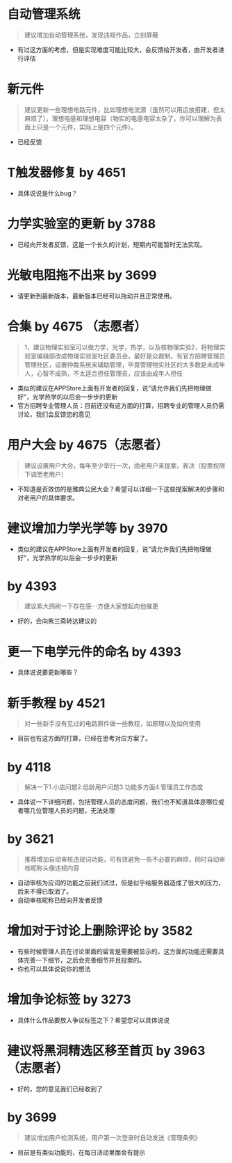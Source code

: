 # 自动管理系统

>建议增加自动管理系统，发现违规作品，立刻屏蔽

- 有过这方面的考虑，但是实现难度可能比较大，会反馈给开发者，由开发者进行评估

# 新元件

> 建议更新一些理想电路元件，比如理想电流源（虽然可以用运放搭建，但太麻烦了），理想电感和理想电容（物实的电感电容太杂了，你可以理解为表面上只是一个元件，实际上是四个元件）。

- 已经反馈

# T触发器修复 by 4651

- 具体说说是什么bug？

# 力学实验室的更新 by 3788

- 已经向开发者反馈，这是一个长久的计划，短期内可能暂时无法实现。

# 光敏电阻拖不出来 by 3699

- 请更新到最新版本，最新版本已经可以拖动并且正常使用。

# 合集 by 4675 （志愿者）

> 1，建议物理实验室可以做力学，光学，热学，以及核物理实验2，将物理实验室编辑部改成物理实验室社区委员会，最好是众裁制，有官方招聘管理员管理社区，设置仲裁系统来辅助管理，毕竟管理物实社区的大多数是未成年人，心智不成熟，不太适合担任管理员，应该由成年人担任

- 类似的建议在APPStore上面有开发者的回复，说“请允许我们先把物理做好”，光学热学的以后会一步步的更新
- 官方招聘专业管理人员：目前还没有这方面的打算，招聘专业的管理人员仍需讨论，我们会反馈您的意见

# 用户大会 by 4675（志愿者）

> 建议设置用户大会，每年至少举行一次，由老用户来提案，表决（投票权限下调至老用户）

- 不知道是否效仿的是雅典公民大会？希望可以详细一下这些提案解决的步骤和对老用户的具体要求。


# 建议增加力学光学等 by 3970

- 类似的建议在APPStore上面有开发者的回复，说“请允许我们先把物理做好”，光学热学的以后会一步步的更新

# by 4393

> 建议紫大鸽刷一下存在感⋯方便大家想起向他催更

- 好的，会向紫兰斋转达建议的

# 更一下电学元件的命名 by 4393

- 具体说说要更新哪些？

# 新手教程 by 4521

> 对一些新手没有见过的电路原件做一些教程，如原理以及如何使用

- 目前也有这方面的打算，已经在思考对应方案了。

# by 4118

> 解决一下1.小店问题2.低龄用户问题3.功能多方面4.管理员工作态度

- 具体说一下详细问题，包括管理人员的态度问题，我们也不知道具体是哪位或者哪几位管理人员的问题，无法处理

# by 3621

> 推荐增加自动审核违规词功能，可有效避免一些不必要的麻烦，同时自动审核昵称头像违规内容

- 自动审核为应词的功能之前我们试过，但是似乎给服务器造成了很大的压力，后来不得已取消了。
- 自动审核昵称已经向开发者反馈

# 增加对于讨论上删除评论 by 3582

- 有些时候管理人员在讨论里面的留言是需要被显示的，这方面的功能还需要具体完善一下细节，之后会完善细节并且投票的。
- 你也可以具体说说你的想法

# 增加争论标签 by 3273

- 具体什么作品要放入争议标签之下？希望您可以具体说说

# 建议将黑洞精选区移至首页 by 3963（志愿者）

- 好的，您的意见我们已经收到了

# by 3699

> 建议增加用户检测系统，用户第一次登录时自动发送《管理条例》

- 目前是有类似功能的，在每日活动里面会有提示